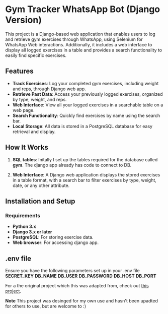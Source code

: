 # Gym Tracker WhatsApp Bot (Django Version)

This project is a Django-based web application that enables users to log and retrieve gym exercises through WhatsApp, using Selenium for WhatsApp Web interactions. Additionally, it includes a web interface to display all logged exercises in a table and provides a search functionality to easily find specific exercises.

## Features

- **Track Exercises**: Log your completed gym exercises, including weight and reps, through Django web app.
- **Retrieve Past Data**: Access your previously logged exercises, organized by type, weight, and reps.
- **Web Interface**: View all your logged exercises in a searchable table on a web page.
- **Search Functionality**: Quickly find exercises by name using the search bar.
- **Local Storage**: All data is stored in a PostgreSQL database for easy retrieval and display.

## How It Works

1. **SQL tables**: Initally I set up the tables required for the database called **gym**. The django app already has code to connect to DB.

2. **Web Interface**: A Django web application displays the stored exercises in a table format, with a search bar to filter exercises by type, weight, date, or any other attribute.

## Installation and Setup

### Requirements

- **Python 3.x**
- **Django 3.x or later**
- **PostgreSQL**: For storing exercise data.
- **Web browser**: For accessing django app.

## .env file
Ensure you have the following parameters set up in your .env file
**SECRET_KEY**
**DB_NAME**
**DB_USER**
**DB_PASSWORD**
**DB_HOST**
**DB_PORT**

For a the original project which this was adapted from, check out [this project](https://github.com/Dani-r-36/gym).

**Note** This project was desinged for my own use and hasn't been upadted for others to use, but are welcome to :)
